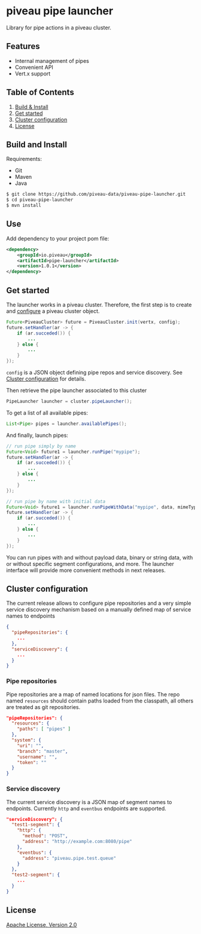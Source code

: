 # piveau pipe launcher
Library for pipe actions in a piveau cluster.

## Features
 * Internal management of pipes
 * Convenient API
 * Vert.x support

## Table of Contents
1. [Build & Install](#build-and-install)
1. [Get started](#get-started)
1. [Cluster configuration](#cluster-configuration)
1. [License](#license)

## Build and Install
Requirements:
 * Git
 * Maven
 * Java

```bash
$ git clone https://github.com/piveau-data/piveau-pipe-launcher.git
$ cd piveau-pipe-launcher
$ mvn install
```

## Use
Add dependency to your project pom file:
```xml
<dependency>
    <groupId>io.piveau</groupId>
    <artifactId>pipe-launcher</artifactId>
    <version>1.0.1</version>
</dependency>
```

## Get started

The launcher works in a piveau cluster. Therefore, the first step is to create and [configure](#cluster-configuration) a piveau cluster object.
```java
Future<PiveauCluster> future = PiveauCluster.init(vertx, config);
future.setHandler(ar -> {
    if (ar.succeded()) {
        ...
    } else {
        ...
    }
});
``` 
`config` is a JSON object defining pipe repos and service discovery. See [Cluster configuration](#cluster-configuration) for details.

Then retrieve the pipe launcher associated to this cluster
```java
PipeLauncher launcher = cluster.pipeLauncher();
``` 
To get a list of all available pipes:
```java
List<Pipe> pipes = launcher.availablePipes();
```
And finally, launch pipes:
```java
// run pipe simply by name
Future<Void> future1 = launcher.runPipe("mypipe");
future.setHandler(ar -> {
    if (ar.succeded()) {
        ...
    } else {
        ...
    }
});

// run pipe by name with initial data
Future<Void> future1 = launcher.runPipeWithData("mypipe", data, mimeType)
future.setHandler(ar -> {
    if (ar.succeded()) {
        ...
    } else {
        ...
    }
});
```

You can run pipes with and without payload data, binary or string data, with or without specific segment configurations, and more. The launcher interface will provide more convenient methods in next releases.

## Cluster configuration
The current release allows to configure pipe repositories and a very simple service discovery mechanism based on a manually defined map of service names to endpoints
```json
{
  "pipeRepositories": {
    ...
  },
  "serviceDiscovery": {
    ...
  }
}
```

### Pipe repositories
Pipe repositories are a map of named locations for json files. The repo named `resources` should contain paths loaded from the classpath, all others are treated as git repositories. 
```json
"pipeRepositories": {
  "resources": {
    "paths": [ "pipes" ]
  },
  "system": {
    "uri": "",
    "branch": "master",
    "username": "",
    "token": ""
  }
}
``` 


### Service discovery
The current service discovery is a JSON map of segment names to endpoints. Currently `http` and `eventbus` endpoints are supported.
```json
"serviceDiscovery": {
  "test1-segment": {
    "http": {
      "method": "POST",
      "address": "http://example.com:8080/pipe"
    },
    "eventbus": {
      "address": "piveau.pipe.test.queue"
    } 
  },
  "test2-segment": {
    ...
  }
}
```

## License

[Apache License, Version 2.0](LICENSE.md)
  